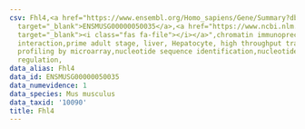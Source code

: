 ```yaml
---
csv: Fhl4,<a href="https://www.ensembl.org/Homo_sapiens/Gene/Summary?db=core;g=ENSMUSG00000050035"
  target="_blank">ENSMUSG00000050035</a>,<a href="https://www.ncbi.nlm.nih.gov/pubmed/23834426"
  target="_blank"><i class="fas fa-file"></i></a>",chromatin immunoprecipitation assay,direct
  interaction,prime adult stage, liver, Hepatocyte, high throughput transcription
  profiling by microarray,nucleotide sequence identification,nucleotide sequence identification,transcriptional
  regulation,
data_alias: Fhl4
data_id: ENSMUSG00000050035
data_numevidence: 1
data_species: Mus musculus
data_taxid: '10090'
title: Fhl4
---
```

